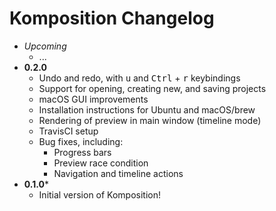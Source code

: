 # Komposition Changelog
 
* _Upcoming_
  - ...
* **0.2.0**
  - Undo and redo, with <kbd>u</kbd> and <kbd>Ctrl</kbd> + <kbd>r</kbd> keybindings
  - Support for opening, creating new, and saving projects
  - macOS GUI improvements
  - Installation instructions for Ubuntu and macOS/brew
  - Rendering of preview in main window (timeline mode)
  - TravisCI setup
  - Bug fixes, including:
    - Progress bars
    - Preview race condition
    - Navigation and timeline actions
* **0.1.0***
  - Initial version of Komposition!
